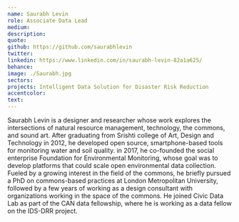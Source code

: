 ```yaml
---
name: Saurabh Levin
role: Associate Data Lead
medium:
description:
quote:
github: https://github.com/saurabhlevin
twitter: 
linkedin: https://www.linkedin.com/in/saurabh-levin-82a1a625/
behance:
image: ./Saurabh.jpg
sectors: 
projects: Intelligent Data Solution for Disaster Risk Reduction
accentcolor:
text:
---
```


Saurabh Levin is a designer and researcher whose work explores the intersections of natural resource management, technology, the commons, and sound art. After graduating from Srishti college of Art, Design and Technology in 2012, he developed open source, smartphone-based tools for monitoring water and soil quality. in 2017, he co-founded the social enterprise Foundation for Environmental Monitoring, whose goal was to develop platforms that could scale open environmental data collection. Fueled by a growing interest in the field of the commons, he briefly pursued a PhD on commons-based practices at London Metropolitan University, followed by a few years of working as a design consultant with organizations working in the space of the commons. He joined Civic Data Lab as part of the CAN data fellowship, where he is working as a data fellow on the IDS-DRR project. 
